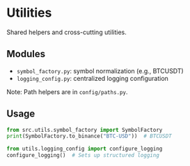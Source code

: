 # Utilities

Shared helpers and cross-cutting utilities.

## Modules
- `symbol_factory.py`: symbol normalization (e.g., BTCUSDT)
- `logging_config.py`: centralized logging configuration

Note: Path helpers are in `config/paths.py`.

## Usage
```python
from src.utils.symbol_factory import SymbolFactory
print(SymbolFactory.to_binance("BTC-USD"))  # BTCUSDT

from utils.logging_config import configure_logging
configure_logging()  # Sets up structured logging
```
